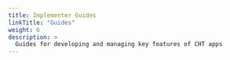```yaml
---
title: Implementer Guides
linkTitle: "Guides"
weight: 6
description: >
  Guides for developing and managing key features of CHT apps
---
```


